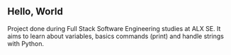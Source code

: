 ## Hello, World

Project done during Full Stack Software Engineering studies at ALX SE. It aims to learn about variables, basics commands (print) and handle strings with Python.
